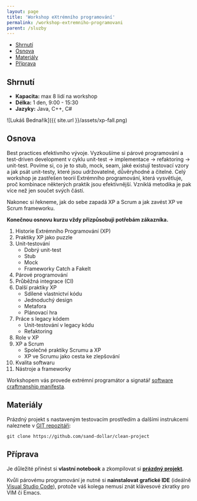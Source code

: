 ```yaml
---
layout: page
title: 'Workshop eXtrémního programování'
permalink: /workshop-extremniho-programovani
parent: /sluzby
---
```


- [Shrnutí](/workshop-extremniho-programovani#shrnutí)
- [Osnova](/workshop-extremniho-programovani#osnova)
- [Materiály](/workshop-extremniho-programovani#materiály)
- [Příprava](/workshop-extremniho-programovani#příprava)

## Shrnutí

- **Kapacita:** max 8 lidí na workshop
- **Délka:** 1 den, 9:00 - 15:30
- **Jazyky:** Java, C++, C#

![Lukáš Bednařík]({{ site.url }}/assets/xp-fall.png)

## Osnova

Best practices efektivního vývoje. Vyzkoušíme si párové programování a test-driven development
v cyklu unit-test &rarr; implementace &rarr; refaktoring &rarr; unit-test.
Povíme si, co je to stub, mock, seam, jaké existují testovací vzory a jak
psát unit-testy, které jsou udržovatelné, důvěryhodné a čitelné.
Celý workshop je zastřešen teorií Extrémního programování, která vysvětluje,
proč kombinace některých praktik jsou efektivnější.
Vzniklá metodika je pak více než jen součet svých částí.

Nakonec si řekneme, jak do sebe zapadá XP a Scrum a jak zavést XP ve Scrum frameworku.

**Konečnou osnovu kurzu vždy přizpůsobuji potřebám zákazníka.**

1. Historie Extrémního Programování (XP)
1. Praktiky XP jako puzzle
1. Unit-testování
     - Dobrý unit-test
     - Stub
     - Mock
     - Frameworky Catch a FakeIt
1. Párové programování
1. Průběžná integrace (CI)
1. Další praktiky XP
   - Sdílené vlastnictví kódu
   - Jednoduchý design
   - Metafora
   - Plánovací hra
1. Práce s legacy kódem
   - Unit-testování v legacy kódu
   - Refaktoring
1. Role v XP
1. XP a Scrum
   - Společné praktiky Scrumu a XP
   - XP ve Scrumu jako cesta ke zlepšování
1. Kvalita softwaru
1. Nástroje a frameworky

Workshopem vás provede extrémní programátor a
signatář [software craftmanship manifesta](http://manifesto.softwarecraftsmanship.org).

## Materiály

Prázdný projekt s nastaveným testovacím prostředím a dalšími instrukcemi
naleznete v [GIT repozitáři](https://github.com/sand-dollar/clean-project):

```
git clone https://github.com/sand-dollar/clean-project
```

## Příprava

Je důležité přinést si **vlastní notebook**
a zkompilovat si **[prázdný projekt](https://github.com/sand-dollar/clean-project)**.

Kvůli párovému programování je nutné si **nainstalovat grafické IDE** (ideálně
[Visual Studio Code](https://code.visualstudio.com/)), protože váš kolega nemusí znát klávesové
zkratky pro VIM či Emacs.

